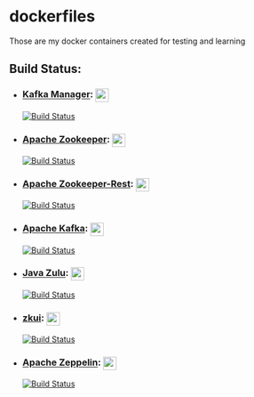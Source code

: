 # dockerfiles

Those are my docker containers created for testing and learning

## Build Status:

- ### [Kafka Manager](https://github.com/yahoo/kafka-manager): <a href="https://hub.docker.com/r/gudari/kafka-manager"><img src="https://d36jcksde1wxzq.cloudfront.net/be7833db9bddb4494d2a7c3dd659199a.png" align="center" height="24" width="24" ></a>
    [![Build Status](https://dev.azure.com/aartola1986/docker.containers/_apis/build/status/yahoo/kafka-manager?branchName=master)](https://dev.azure.com/aartola1986/docker.containers/_build/latest?definitionId=1&branchName=master)

- ### [Apache Zookeeper](https://zookeeper.apache.org/): <a href="https://hub.docker.com/r/gudari/zookeeper"><img src="https://d36jcksde1wxzq.cloudfront.net/be7833db9bddb4494d2a7c3dd659199a.png" align="center" height="24" width="24" ></a>
    [![Build Status](https://dev.azure.com/aartola1986/docker.containers/_apis/build/status/apache/zookeeper?branchName=master)](https://dev.azure.com/aartola1986/docker.containers/_build/latest?definitionId=2&branchName=master)

- ### [Apache Zookeeper-Rest](https://github.com/apache/zookeeper/tree/master/zookeeper-contrib/zookeeper-contrib-rest): <a href="https://hub.docker.com/r/gudari/zookeeper-rest"><img src="https://d36jcksde1wxzq.cloudfront.net/be7833db9bddb4494d2a7c3dd659199a.png" align="center" height="24" width="24" ></a>
    [![Build Status](https://dev.azure.com/aartola1986/docker.containers/_apis/build/status/apache/zookeeper-rest?branchName=master)](https://dev.azure.com/aartola1986/docker.containers/_build/latest?definitionId=4&branchName=master)

- ### [Apache Kafka](https://kafka.apache.org/): <a href="https://hub.docker.com/r/gudari/kafka"><img src="https://d36jcksde1wxzq.cloudfront.net/be7833db9bddb4494d2a7c3dd659199a.png" align="center" height="24" width="24" ></a>
    [![Build Status](https://dev.azure.com/aartola1986/docker.containers/_apis/build/status/apache/kafka?branchName=master)](https://dev.azure.com/aartola1986/docker.containers/_build/latest?definitionId=6&branchName=master)

- ### [Java Zulu](https://www.azul.com/downloads/zulu/): <a href="https://hub.docker.com/r/gudari/java"><img src="https://d36jcksde1wxzq.cloudfront.net/be7833db9bddb4494d2a7c3dd659199a.png" align="center" height="24" width="24" ></a>
    [![Build Status](https://dev.azure.com/aartola1986/docker.containers/_apis/build/status/java?branchName=master)](https://dev.azure.com/aartola1986/docker.containers/_build/latest?definitionId=3&branchName=master)

- ### [zkui](https://github.com/DeemOpen/zkui.git): <a href="https://hub.docker.com/r/gudari/zkui"><img src="https://d36jcksde1wxzq.cloudfront.net/be7833db9bddb4494d2a7c3dd659199a.png" align="center" height="24" width="24" ></a>
    [![Build Status](https://dev.azure.com/aartola1986/docker.containers/_apis/build/status/zkui?branchName=master)](https://dev.azure.com/aartola1986/docker.containers/_build/latest?definitionId=5&branchName=master)

- ### [Apache Zeppelin](https://zeppelin.apache.org/): <a href="https://hub.docker.com/r/gudari/zeppelin"><img src="https://d36jcksde1wxzq.cloudfront.net/be7833db9bddb4494d2a7c3dd659199a.png" align="center" height="24" width="24" ></a>
    [![Build Status](https://dev.azure.com/aartola1986/docker.containers/_apis/build/status/zeppelin?branchName=master)](https://dev.azure.com/aartola1986/docker.containers/_build/latest?definitionId=7&branchName=master)
